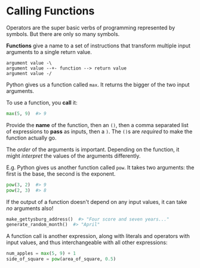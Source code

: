 # Calling Functions
Operators are the super basic verbs of programming represented by symbols.
But there are only so many symbols.

**Functions** give a name to a set of instructions that transform multiple input arguments to a single return value.

```
argument value -\
argument value --+- function --> return value
argument value -/
```

Python gives us a function called `max`.
It returns the bigger of the two input arguments.

To use a function, you **call** it:
```python
max(5, 9)  #> 9
```
Provide the **name** of the function, then an `()`, then a comma separated list of expressions to **pass** as inputs, then a `)`.
The `()`s are _required_ to make the function actually go.

The _order_ of the arguments is important.
Depending on the function, it might _interpret_ the values of the arguments differently.

E.g. Python gives us another function called `pow`.
It takes two arguments:
the first is the base, the second is the exponent.
```python
pow(3, 2)  #> 9
pow(2, 3)  #> 8
```

If the output of a function doesn't depend on any input values, it can take _no_ arguments also!
```python
make_gettysburg_address()  #> "Four score and seven years..."
generate_random_month()  #> "April"
```

A function call is another expression, along with literals and operators with input values, and thus interchangeable with all other expressions:
```python
num_apples = max(5, 9) + 1
side_of_square = pow(area_of_square, 0.5)
```
